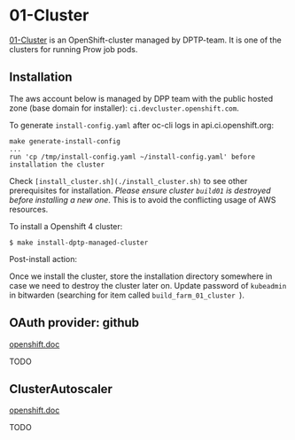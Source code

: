 # 01-Cluster

[01-Cluster](https://console-openshift-console.apps.build01.ci.devcluster.openshift.com) is an OpenShift-cluster managed by DPTP-team. It is one of the clusters for running Prow job pods.

## Installation

The aws account below is managed by DPP team with the public hosted zone (base domain for installer): `ci.devcluster.openshift.com`.

To generate `install-config.yaml` after oc-cli logs in api.ci.openshift.org:

```
make generate-install-config
...
run 'cp /tmp/install-config.yaml ~/install-config.yaml' before installation the cluster
```

Check `[install_cluster.sh](./install_cluster.sh)` to see other prerequisites for installation. _Please ensure
cluster `build01` is destroyed before installing a new one_. This is to avoid the conflicting usage of AWS resources.

To install a Openshift 4 cluster:

```
$ make install-dptp-managed-cluster
```

Post-install action:

Once we install the cluster, store the installation directory somewhere in case we need to destroy the cluster later on.
Update password of `kubeadmin` in bitwarden (searching for item called `build_farm_01_cluster `).

## OAuth provider: github

[openshift.doc](https://docs.openshift.com/container-platform/4.1/authentication/identity_providers/configuring-github-identity-provider.html#configuring-github-identity-provider)

TODO

## ClusterAutoscaler

[openshift.doc](https://docs.openshift.com/container-platform/4.1/machine_management/applying-autoscaling.html)

TODO
